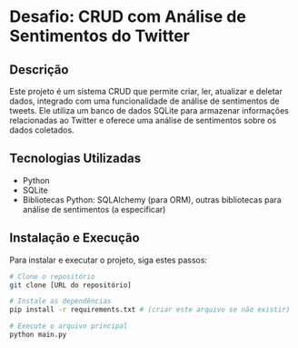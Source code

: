# Desafio: CRUD com Análise de Sentimentos do Twitter

## Descrição
Este projeto é um sistema CRUD que permite criar, ler, atualizar e deletar dados, integrado com uma funcionalidade de análise de sentimentos de tweets. Ele utiliza um banco de dados SQLite para armazenar informações relacionadas ao Twitter e oferece uma análise de sentimentos sobre os dados coletados.

## Tecnologias Utilizadas
- Python
- SQLite
- Bibliotecas Python: SQLAlchemy (para ORM), outras bibliotecas para análise de sentimentos (a especificar)

## Instalação e Execução
Para instalar e executar o projeto, siga estes passos:

```bash
# Clone o repositório
git clone [URL do repositório]

# Instale as dependências
pip install -r requirements.txt # (criar este arquivo se não existir)

# Execute o arquivo principal
python main.py
